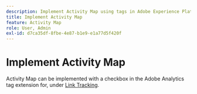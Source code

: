 ```yaml
---
description: Implement Activity Map using tags in Adobe Experience Platform Data Collection.
title: Implement Activity Map
feature: Activity Map
role: User, Admin
exl-id: d7ca35df-8fbe-4e87-b1e9-e1a77d5f420f
---
```

# Implement Activity Map

Activity Map can be implemented with a checkbox in the Adobe Analytics tag extension for, under [Link Tracking](https://experienceleague.adobe.com/docs/experience-platform/tags/extensions/adobe/analytics/overview.html?lang=en).
